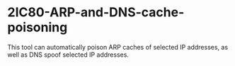 # 2IC80-ARP-and-DNS-cache-poisoning
This tool can automatically poison ARP caches of selected IP addresses, as well as DNS spoof selected IP addresses.
